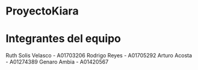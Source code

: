 # ProyectoKiara

# Integrantes del equipo
 Ruth Solis Velasco - A01703206
 Rodrigo Reyes      - A01705292
 Arturo Acosta      -  A01274389
 Genaro Ambia       - A01420567 

